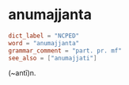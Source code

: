 # anumajjanta

``` toml
dict_label = "NCPED"
word = "anumajjanta"
grammar_comment = "part. pr. mf"
see_also = ["anumajjati"]
```

(\~antī)n.

